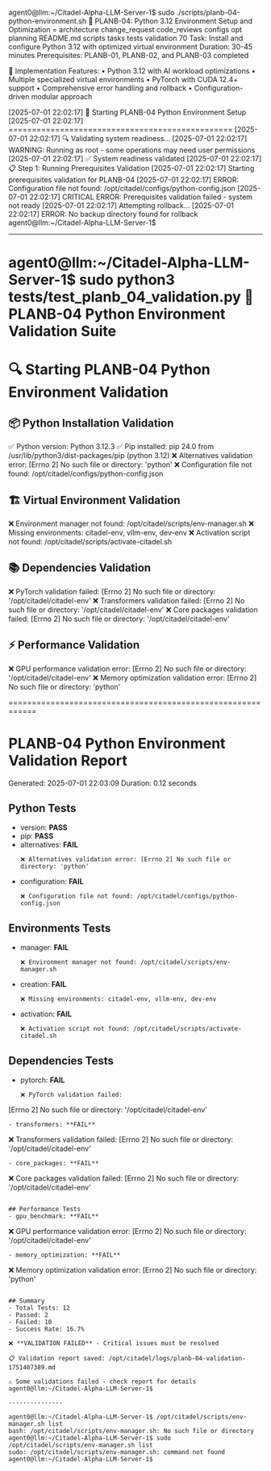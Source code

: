 agent0@llm:~/Citadel-Alpha-LLM-Server-1$ sudo ./scripts/planb-04-python-environment.sh
🚀 PLANB-04: Python 3.12 Environment Setup and Optimization
= architecture change_request code_reviews configs opt planning README.md scripts tasks tests validation 70
Task: Install and configure Python 3.12 with optimized virtual environment
Duration: 30-45 minutes
Prerequisites: PLANB-01, PLANB-02, and PLANB-03 completed

🔧 Implementation Features:
  • Python 3.12 with AI workload optimizations
  • Multiple specialized virtual environments
  • PyTorch with CUDA 12.4+ support
  • Comprehensive error handling and rollback
  • Configuration-driven modular approach

[2025-07-01 22:02:17] 🚀 Starting PLANB-04 Python Environment Setup
[2025-07-01 22:02:17] ================================================
[2025-07-01 22:02:17] 🔍 Validating system readiness...
[2025-07-01 22:02:17] WARNING: Running as root - some operations may need user permissions
[2025-07-01 22:02:17] ✅ System readiness validated
[2025-07-01 22:02:17] 📋 Step 1: Running Prerequisites Validation
[2025-07-01 22:02:17] Starting prerequisites validation for PLANB-04
[2025-07-01 22:02:17] ERROR: Configuration file not found: /opt/citadel/configs/python-config.json
[2025-07-01 22:02:17] CRITICAL ERROR: Prerequisites validation failed - system not ready
[2025-07-01 22:02:17] Attempting rollback...
[2025-07-01 22:02:17] ERROR: No backup directory found for rollback
agent0@llm:~/Citadel-Alpha-LLM-Server-1$ 

-----------------------------

agent0@llm:~/Citadel-Alpha-LLM-Server-1$ sudo python3 tests/test_planb_04_validation.py
🚀 PLANB-04 Python Environment Validation Suite
============================================================
🔍 Starting PLANB-04 Python Environment Validation
============================================================

📦 Python Installation Validation
----------------------------------------
✅ Python version: Python 3.12.3
✅ Pip installed: pip 24.0 from /usr/lib/python3/dist-packages/pip (python 3.12)
❌ Alternatives validation error: [Errno 2] No such file or directory: 'python'
❌ Configuration file not found: /opt/citadel/configs/python-config.json

🏗️  Virtual Environment Validation
----------------------------------------
❌ Environment manager not found: /opt/citadel/scripts/env-manager.sh
❌ Missing environments: citadel-env, vllm-env, dev-env
❌ Activation script not found: /opt/citadel/scripts/activate-citadel.sh

📚 Dependencies Validation
----------------------------------------
❌ PyTorch validation failed:
[Errno 2] No such file or directory: '/opt/citadel/citadel-env'
❌ Transformers validation failed: [Errno 2] No such file or directory: '/opt/citadel/citadel-env'
❌ Core packages validation failed:
[Errno 2] No such file or directory: '/opt/citadel/citadel-env'

⚡ Performance Validation
----------------------------------------
❌ GPU performance validation error: [Errno 2] No such file or directory: '/opt/citadel/citadel-env'
❌ Memory optimization validation error: [Errno 2] No such file or directory: 'python'

============================================================
# PLANB-04 Python Environment Validation Report
Generated: 2025-07-01 22:03:09
Duration: 0.12 seconds

## Python Tests
- version: **PASS**
- pip: **PASS**
- alternatives: **FAIL**
  ```
  ❌ Alternatives validation error: [Errno 2] No such file or directory: 'python'
  ```
- configuration: **FAIL**
  ```
  ❌ Configuration file not found: /opt/citadel/configs/python-config.json
  ```

## Environments Tests
- manager: **FAIL**
  ```
  ❌ Environment manager not found: /opt/citadel/scripts/env-manager.sh
  ```
- creation: **FAIL**
  ```
  ❌ Missing environments: citadel-env, vllm-env, dev-env
  ```
- activation: **FAIL**
  ```
  ❌ Activation script not found: /opt/citadel/scripts/activate-citadel.sh
  ```

## Dependencies Tests
- pytorch: **FAIL**
  ```
  ❌ PyTorch validation failed:
[Errno 2] No such file or directory: '/opt/citadel/citadel-env'
  ```
- transformers: **FAIL**
  ```
  ❌ Transformers validation failed: [Errno 2] No such file or directory: '/opt/citadel/citadel-env'
  ```
- core_packages: **FAIL**
  ```
  ❌ Core packages validation failed:
[Errno 2] No such file or directory: '/opt/citadel/citadel-env'
  ```

## Performance Tests
- gpu_benchmark: **FAIL**
  ```
  ❌ GPU performance validation error: [Errno 2] No such file or directory: '/opt/citadel/citadel-env'
  ```
- memory_optimization: **FAIL**
  ```
  ❌ Memory optimization validation error: [Errno 2] No such file or directory: 'python'
  ```

## Summary
- Total Tests: 12
- Passed: 2
- Failed: 10
- Success Rate: 16.7%

❌ **VALIDATION FAILED** - Critical issues must be resolved

📋 Validation report saved: /opt/citadel/logs/planb-04-validation-1751407389.md

⚠️ Some validations failed - check report for details
agent0@llm:~/Citadel-Alpha-LLM-Server-1$ 

---------------

agent0@llm:~/Citadel-Alpha-LLM-Server-1$ /opt/citadel/scripts/env-manager.sh list
bash: /opt/citadel/scripts/env-manager.sh: No such file or directory
agent0@llm:~/Citadel-Alpha-LLM-Server-1$ sudo /opt/citadel/scripts/env-manager.sh list
sudo: /opt/citadel/scripts/env-manager.sh: command not found
agent0@llm:~/Citadel-Alpha-LLM-Server-1$ 